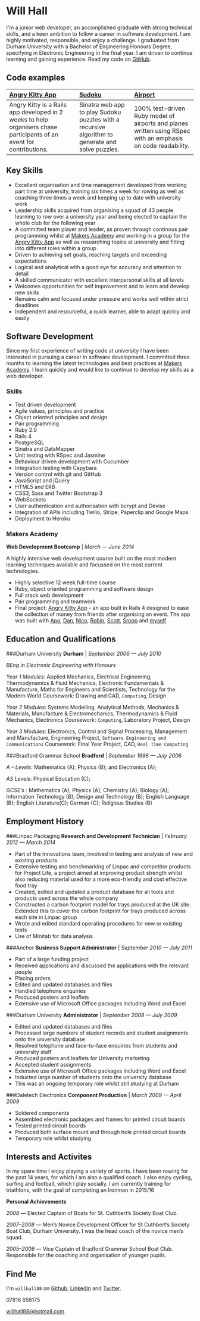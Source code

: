 Will Hall
=========

I'm a junior web developer, an accomplished graduate with strong technical skills, and a keen ambition to follow a career in software development. I am highly motivated, responsible, and enjoy a challenge. I graduated from Durham University with a Bachelor of Engineering Honours Degree, specifying in Electronic Engineering in the final year. I am driven to continue learning and gaining experience. Read my code on [GitHub].

Code examples
-------------

| [Angry Kitty App] | [Sudoku] | [Airport] |
|:--------------- |:-------- |:--------- |
|Angry Kitty is a Rails app developed in 2 weeks to help organisers chase participants of an event for contributions. | Sinatra web app to play Sudoku puzzles with a recursive algorithm to generate and solve puzzles.| 100% test-driven Ruby model of airports and planes written using RSpec with an emphasis on code readability. |


Key Skills
----------

 - Excellent organisation and time management developed from working part time at university, training six times a week for rowing as well as coaching three times a week and keeping up to date with university work
 - Leadership skills acquired from organising a squad of 43 people learning to row over a university year and being elected to captain the whole club for the following year
 -  A committed team player and leader, as proven through continous pair programming whilst at [Makers Academy] and working in a group for the [Angry Kitty App] as well as researching topics at university and fitting into different roles within a group
 -  Driven to achieving set goals, reaching targets and exceeding expectations
 - 	Logical and analytical with a good eye for accuracy and attention to detail
 -  A skilled communicator with excellent interpersonal skills at all levels
 -  Welcomes opportunities for self improvement and to learn and develop new skills
 -  Remains calm and focused under pressure and works well within strict deadlines
 -  Independent and resourceful, a quick learner, able to adapt quickly and easily

Software Development
---------------

Since my first experience of writing code at university I have been interested in pursuing a career in software development. I
committed three months to learning the latest technologies and best practices at [Makers Academy]. I learn quickly and would like to continue to develop my skills as a web developer.

### Skills

  - Test­ driven development
  - Agile values, principles and practice
  - Object­ oriented principles and design
  - Pair programming
  - Ruby 2.0
  - Rails 4
  - PostgreSQL
  - Sinatra and DataMapper
  - Unit testing with RSpec and Jasmine
  - Behaviour driven development with Cucumber
  - Integration testing with Capybara
  - Version control with git and GitHub
  - JavaScript and jQuery
  - HTML5 and ERB
  - CSS3, Sass and Twitter Bootstrap 3
  - WebSockets
  - User authentication and authorisation with bcrypt and Devise
  - Integration of APIs including Twilio, Stripe, Paperclip and Google Maps
  - Deployment to Heroku

### Makers Academy
__Web Development Bootcamp__ | _March &mdash; June 2014_

A highly intensive web development course built on the most modern learning techniques available and focussed on the most current technologies.
  - Highly selective 12 week full-time course
  - Ruby, object oriented programming and software design
  - Full stack web development
  - Pair programming and teamwork
  - Final project: [Angry Kitty App] - an app built in Rails 4 designed to ease the collection of money from friends after organising an event. The app was built with [Apo], [Dan], [Nico], [Robin], [Scott], [Sroop] and [myself]
 
Education and Qualifications
----------------------------

###Durham University 
__Durham__  |   _September 2006 &mdash; July 2010_

_BEng in Electronic Engineering with Honours_

_Year 1 Modules_: Applied Mechanics, Electrical Engineering, Thermodynamics & Fluid Mechanics, Electronic Fundamentals & Manufacture, Maths for Engineers and Scientists, Technology for the Modern World 
Coursework: Drawing and CAD, `Computing`, Design

_Year 2 Modules_: Systems Modelling, Analytical Methods, Mechanics & Materials, Manufacture & Electromechanics, Thermodynamics & Fluid Mechanics, Electronics
Coursework: `Computing`, Laboratory Project, Design

_Year 3 Modules_: Electronics, Control and Signal Processing, Management and Manufacture, Engineering Project, `Software Engineering and Communications`
Coursework: Final Year Project, CAD, `Real Time Computing`


###Bradford Grammar School
__Bradford__    |   _September 1996 &mdash; July 2006_

_A – Levels_: Mathematics (A); Physics (B); and Electronics (A); 

_AS Levels_: Physical Education (C); 

_GCSE’s_ : Mathematics (A); Physics (A); Chemistry (A); Biology (A); Information Technology (B); Design and Technology (B); English Language (B); English Literature(C); German (C); Religious Studies (B)

Employment History
------------------
###Linpac Packaging
__Research and Development Technician__ |   _February 2012 &mdash; March 2014_


 - Part of the Innovations team, involved in testing and analysis of new and existing products
 - Extensive testing and benchmarking of Linpac and competitor products for Project Life, a project aimed at improving product strength whilst also reducing material used for a more eco-friendly and cost effective food tray
 - Created, edited and updated a product database for all tools and products used across the whole company
 - Constructed a carbon footprint model for trays produced at the UK site. Extended this to cover the carbon footprint for trays produced across each site in Linpac group
 - Wrote and edited standard operating procedures for new or existing tests
 - Use of Minitab for data analysis

###Anchor 
__Business Support Administrator__  |   _September 2010 &mdash; July 2011_

 - Part of a large funding project
 - Received applications and discussed the applications with the relevant people
 - Placing orders
 - Edited and updated databases and files
 - Handled telephone enquiries
 - Produced posters and leaflets
 - Extensive use of Microsoft Office packages including Word and Excel

###Durham University
__Administrator__   |   _September 2008 &mdash; July 2009_

 - Edited and updated databases and files
 - Processed large numbers of student records and student assignments onto the university database
 - Resolved telephone and face-to-face enquiries from students and university staff
 - Produced posters and leaflets for University marketing
 - Accepted student assignments
 - Extensive use of Microsoft Office packages including Word and Excel
 - Inducted large number of students onto the university database
 - This was an ongoing temporary role whilst still studying at Durham 

###Daletech Electronics 
__Component Production__    |   _March 2009 &mdash; April 2009_

 - Soldered components
 - Assembled electronic packages and frames for printed circuit boards
 - Tested printed circuit boards
 - Produced both surface mount and through hole printed circuit boards
 - Temporary role whilst studying

Interests and Activites
-----------------------

In my spare time I enjoy playing a variety of sports. I have been rowing for the past 14 years, for which I am also a qualified coach. I also enjoy cycling, surfing and football, which I play socially. I am currently training for triathlons, with the goal of completing an Ironman in 2015/16

__Personal Achievements__

 _2008_ &mdash; Elected Captain of Boats for St. Cuthbert’s Society Boat Club.
 
 _2007–2008_  &mdash; Men’s Novice Development Officer for St Cuthbert’s Society Boat Club, Durham University. I was the head coach of the novice men’s squad.

_2005–2006_ &mdash; Vice Captain of Bradford Grammar School Boat Club. Responsible for the coaching and organisation of younger pupils.

Find Me
-------
I'm `willhall88` on [Github], [LinkedIn] and [Twitter].

07816 658175

[willhall88@hotmail.com]



  [Airport]: https://github.com/willhall88/airports
  [Sudoku]: https://github.com/willhall88/sudoku-sinatra
  [Angry Kitty App]: https://github.com/willhall88/Angry-Kitty
  [Makers Academy]: http://www.makersacademy.com


  [myself]:https://github.com/willhall88
  [Sroop]:https://github.com/sroop
  [Robin]:https://github.com/robindoble
  [Scott]:https://github.com/Scott123454
  [Apo]:https://github.com/apostoiis
  [Nico]:https://github.com/NicoSa
  [Dan]:https://github.com/danldb

  [willhall88@hotmail.com]: mailto:willhall88@hotmail.com
  [GitHub]: https://github.com/willhall88
  [LinkedIn]: http://linkedin.com/in/willhall88
  [Twitter]: http://twitter.com/willhall_dev
